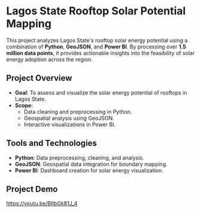 # Lagos State Rooftop Solar Potential Mapping  

This project analyzes Lagos State's rooftop solar energy potential using a combination of **Python**, **GeoJSON**, and **Power BI**. By processing over **1.5 million data points**, it provides actionable insights into the feasibility of solar energy adoption across the region.  

##  Project Overview  
- **Goal**: To assess and visualize the solar energy potential of rooftops in Lagos State.  
- **Scope**:  
  - Data cleaning and preprocessing in Python.  
  - Geospatial analysis using GeoJSON.  
  - Interactive visualizations in Power BI.  

##  Tools and Technologies  
- **Python**: Data preprocessing, cleaning, and analysis.  
- **GeoJSON**: Geospatial data integration for boundary mapping.  
- **Power BI**: Dashboard creation for solar energy visualization.  

## Project Demo
https://youtu.be/BIIbGk81J_4


